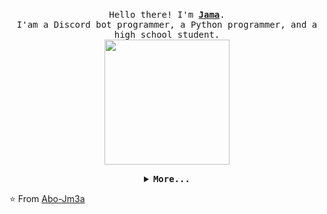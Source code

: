 <p align="center">
  <br>
  <samp>
    Hello there! I'm <b><a rel="nofollow noopener noreferrer" target="_blank" href="http://abojm3a.eb2a.com/">Jama</a></b>.
    <br>I'am a Discord bot programmer, a Python programmer, and a high school student.<br>

</samp>

  <img src="https://media.giphy.com/media/v1.Y2lkPTc5MGI3NjExb3F2dnl6aWdkeTRxZjR1c3B2MWJhanZrMnVwdHBtd25vdWQzemR5MSZlcD12MV9pbnRlcm5hbF9naWZfYnlfaWQmY3Q9Zw/2laRP9C2CgEBTwUCZ2/giphy.gif" width="200"/>

</p>


<details align="center">

<summary> <b> <samp> More... </samp></b></summary>
<samp>
 <b><h2 style="color: #fc6203">More &nbsp; Info !</h2> </b>

<img src="https://media.giphy.com/media/v1.Y2lkPTc5MGI3NjExcnV1ZTAwaTZmbmlkc241dGprejdsN2gwbmN0NHUwdXRlMWdncmZiaiZlcD12MV9pbnRlcm5hbF9naWZfYnlfaWQmY3Q9Zw/h01yJiPsF9CRqXqOZN/giphy.gif" width="200"/>

Discord Server: <a href="https://discord.gg/rvtsXKuf2P">Welcome to my our server.</a>

<p align="center">
  <a rel="nofollow noopener noreferrer" target="_blank" href="https://youtube.com/@MrToM23">
  <img src="https://img.shields.io/badge/YouTube-FF0000?style=for-the-badge&logo=youtube&logoColor=white" width="30px" alt="YouTube"></a>
  &nbsp; &nbsp;
  <a rel="nofollow noopener noreferrer" target="_blank" href="https://steamcommunity.com/profiles/76561199509030324/">
  <img src="https://img.shields.io/badge/Steam-000000?style=for-the-badge&logo=steam&logoColor=white" width="30px" alt="Steam"></a>
  &nbsp; &nbsp;
  <a rel="nofollow noopener noreferrer" target="_blank" href="https://www.paypal.com/paypalme/Mohammedjama1">
  <img src="https://img.shields.io/badge/PayPal-00457C?style=for-the-badge&logo=paypal&logoColor=white" width="30px" alt="PayPal"></a>
  &nbsp; &nbsp;
  <a rel="nofollow noopener noreferrer" target="Github">
  <img src="https://img.shields.io/github/followers/Abo-Jm3a.svg?style=social&label=Follow&maxAge=2592000" width="30px" alt="Github"></a>
  &nbsp;
  &nbsp;
  <a rel="nofollow noopener noreferrer" target="_blank" href="https://t.me/Abo_jm3a">
  <img src="https://img.shields.io/badge/Telegram-2CA5E0?style=for-the-badge&logo=telegram&logoColor=white" width="23px" alt="Telegram"></a>
</p> 


</samp>
</details>

⭐️ From [Abo-Jm3a](https://github.com/Abo-Jm3a)
